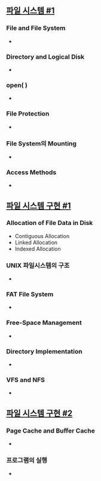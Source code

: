 ## [파일 시스템 #1](https://core.ewha.ac.kr/publicview/C0101020140516150939191200?vmode=f)

### File and File System

- 

### Directory and Logical Disk

- 

### open( )

- 

### File Protection

- 

### File System의 Mounting

- 

### Access Methods

- 

## [파일 시스템 구현 #1](https://core.ewha.ac.kr/publicview/C0101020140520134614002164?vmode=f)

### Allocation of File Data in Disk

- Contiguous Allocation
- Linked Allocation
- Indexed Allocation

### UNIX 파일시스템의 구조

- 

### FAT File System

- 

### Free-Space Management

- 

### Directory Implementation

- 

### VFS and NFS

- 

## [파일 시스템 구현 #2](https://core.ewha.ac.kr/publicview/C0101020140523142954456205?vmode=f)

### Page Cache and Buffer Cache

- 

### 프로그램의 실행

-